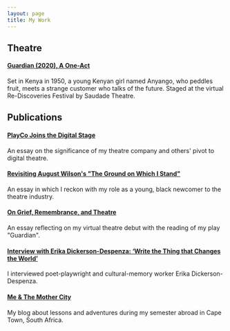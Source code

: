 ```yaml
---
layout: page
title: My Work
---
```


## Theatre

#### [Guardian (2020), A One-Act](https://instagram.com/saudadetheatre)
Set in Kenya in 1950, a young Kenyan girl named Anyango, who peddles fruit, meets a strange customer who talks of the future. Staged at the virtual Re-Discoveries Festival by Saudade Theatre.

## Publications

#### [PlayCo Joins the Digital Stage](https://playco.org/playco-joins-the-digital-stage/)
An essay on the significance of my theatre company and others' pivot to digital theatre.

#### [Revisiting August Wilson's "The Ground on Which I Stand"](https://playco.org/revisitingaugustwilson/)
An essay in which I reckon with my role as a young, black newcomer to the theatre industry.

#### [On Grief, Remembrance, and Theatre](https://playco.org/on-grief-remembrance-and-theatre/)
An essay reflecting on my virtual theatre debut with the reading of my play "Guardian".

#### [Interview with Erika Dickerson-Despenza: ‘Write the Thing that Changes the World’](https://playco.org/erikadickerson-despenza/)
I interviewed poet-playwright and cultural-memory worker Erika Dickerson-Despenza.

#### [Me & The Mother City](https://alaro18.wixsite.com)
My blog about lessons and adventures during my semester abroad in Cape Town, South Africa.